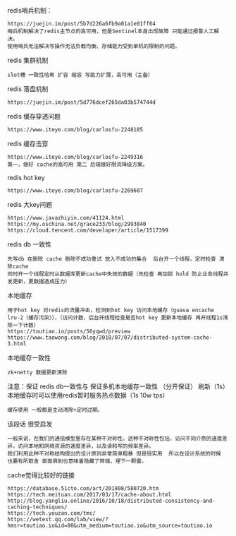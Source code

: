 redis哨兵机制：
    
    https://juejin.im/post/5b7d226a6fb9a01a1e01ff64
    哨兵机制解决了redis主节点的高可用，但是Sentinel本身出现故障 只能通过报警人工解决。
    使用哨兵无法解决写操作无法负载均衡、存储能力受到单机的限制的问题。

redis 集群机制
    
    slot槽 一致性哈希 扩容 缩容 写能力扩展，高可用（主备）

redis 落盘机制
    
    https://juejin.im/post/5d776dcef265da03b574744d
   
redis 缓存穿透问题
    
    https://www.iteye.com/blog/carlosfu-2248185

redis 缓存击穿
    
    https://www.iteye.com/blog/carlosfu-2249316 
    第一，做好 cache的高可用 第二 后端做好限流降级方案。
    
redis hot key
    
    https://www.iteye.com/blog/carlosfu-2269687

redis 大key问题
    
    https://www.javazhiyin.com/41124.html
    https://my.oschina.net/grace233/blog/2993840
    https://cloud.tencent.com/developer/article/1517399

redis db 一致性
    
    先写db 在删除 cache 删除不成功重试 放入不成功的集合  后台开一个线程，定时检查 清除cache
    同时开一个线程定时从数据库更新cache中失效的数据（先检查 再加锁 hold 防止业务线程并发更新，更数据造成压力）
    
本地缓存
    
    用于hot key 对redis的流量冲击，检测到hot key 访问本地缓存（guava encache  lru-2（缓存污染）），（访问计数，后台开线程检查是否hot key 更新本地缓存 再开线程1s清除一下计数）
    https://toutiao.io/posts/56yqwd/preview
    https://www.taowong.com/blog/2018/07/07/distributed-system-cache-3.html

本地缓存一致性

    zk+netty 数据更新清除

注意：保证 redis db一致性与  保证多机本地缓存一致性 （分开保证） 刷新（1s）本地缓存时可以使用redis暂时服务热点数据（1s 10w tps）

`缓存使用 一般都是主动清除+定时过期。`

该段话 很受启发 
    
    一般来说，在我们的通信模型里存在某种不对称性。这种不对称性包括，访问不同介质的速度差异，访问本地和网络资源的速度差异，以及读和写的频率差异。
    我们利用此种不对称结构提出的设计原则非常简单粗暴 但是很实用  所以在设计系统的时候 也要有所取舍 面面俱到也意味着隐藏了弊端，埋下一颗雷。
    
    
cache觉得比较好的链接

    https://database.51cto.com/art/201808/580720.htm
    https://tech.meituan.com/2017/03/17/cache-about.html
    http://blog.yangliu.online/2016/10/18/distributed-consistency-and-caching-techniques/
    https://tech.youzan.com/tmc/
    https://wetest.qq.com/lab/view/?hmsr=toutiao.io&id=80&utm_medium=toutiao.io&utm_source=toutiao.io


